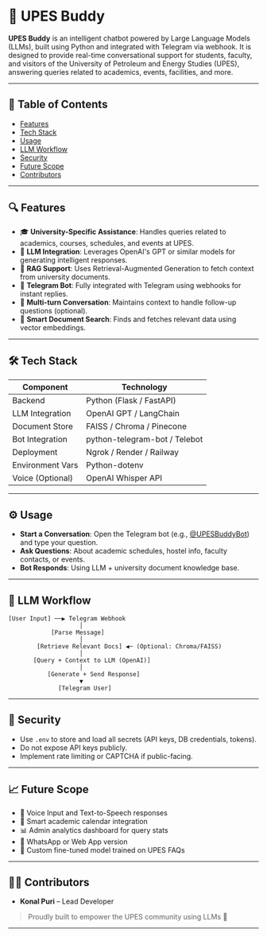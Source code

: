 # 🤖 UPES Buddy

**UPES Buddy** is an intelligent chatbot powered by Large Language Models (LLMs), built using Python and integrated with Telegram via webhook. It is designed to provide real-time conversational support for students, faculty, and visitors of the University of Petroleum and Energy Studies (UPES), answering queries related to academics, events, facilities, and more.

---

## 📌 Table of Contents

- [Features](#features)  
- [Tech Stack](#tech-stack)  
- [Usage](#usage)  
- [LLM Workflow](#llm-workflow)  
- [Security](#security)  
- [Future Scope](#future-scope)  
- [Contributors](#contributors)

---

## 🔍 Features

- 🎓 **University-Specific Assistance**: Handles queries related to academics, courses, schedules, and events at UPES.
- 🤖 **LLM Integration**: Leverages OpenAI's GPT or similar models for generating intelligent responses.
- 📄 **RAG Support**: Uses Retrieval-Augmented Generation to fetch context from university documents.
- 💬 **Telegram Bot**: Fully integrated with Telegram using webhooks for instant replies.
- 🔁 **Multi-turn Conversation**: Maintains context to handle follow-up questions (optional).
- 🧠 **Smart Document Search**: Finds and fetches relevant data using vector embeddings.

---

## 🛠️ Tech Stack

| Component        | Technology                     |
|------------------|--------------------------------|
| Backend          | Python (Flask / FastAPI)       |
| LLM Integration  | OpenAI GPT / LangChain         |
| Document Store   | FAISS / Chroma / Pinecone      |
| Bot Integration  | python-telegram-bot / Telebot  |
| Deployment       | Ngrok / Render / Railway       |
| Environment Vars | Python-dotenv                  |
| Voice (Optional) | OpenAI Whisper API             |

---

## ⚙️ Usage

- **Start a Conversation**: Open the Telegram bot (e.g., [@UPESBuddyBot](https://t.me/YourBotUsername)) and type your question.
- **Ask Questions**: About academic schedules, hostel info, faculty contacts, or events.
- **Bot Responds**: Using LLM + university document knowledge base.

---

## 🧠 LLM Workflow

```text
[User Input] ──▶ Telegram Webhook
                    │
            [Parse Message]
                    │
        [Retrieve Relevant Docs] ◀─ (Optional: Chroma/FAISS)
                    │
       [Query + Context to LLM (OpenAI)]
                    │
           [Generate + Send Response]
                    ▼
              [Telegram User]
```

---

## 🔐 Security

- Use `.env` to store and load all secrets (API keys, DB credentials, tokens).
- Do not expose API keys publicly.
- Implement rate limiting or CAPTCHA if public-facing.

---

## 📈 Future Scope

- 📢 Voice Input and Text-to-Speech responses
- 📅 Smart academic calendar integration
- 📊 Admin analytics dashboard for query stats
- 🤝 WhatsApp or Web App version
- 🧠 Custom fine-tuned model trained on UPES FAQs

---

## 👨‍💻 Contributors

- **Konal Puri** – Lead Developer  

> Proudly built to empower the UPES community using LLMs 🤍

---
